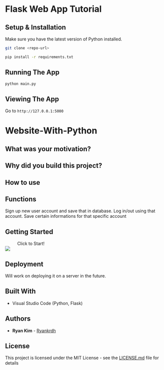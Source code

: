 # Flask Web App Tutorial

## Setup & Installation

Make sure you have the latest version of Python installed.

```bash
git clone <repo-url>
```

```bash
pip install -r requirements.txt
```

## Running The App

```bash
python main.py
```

## Viewing The App

Go to `http://127.0.0.1:5000`

# Website-With-Python

## What was your motivation?

## Why did you build this project?

## How to use

## Functions

Sign up new user account and save that in database.
Log in/out using that account.
Save certain informations for that specific account

## Getting Started

&nbsp; &nbsp; &nbsp; &nbsp; &nbsp; Click to Start! <br />
<a href="https://ryankrdh.github.io/Choice-Driven-Game/"><img src="img/startIcon.png"></a>

## Deployment

Will work on deploying it on a server in the future.

## Built With

- Visual Studio Code (Python, Flask)

## Authors

- **Ryan Kim** - [Ryankrdh](https://github.com/ryankrdh)

## License

This project is licensed under the MIT License - see the [LICENSE.md](LICENSE.md) file for details
